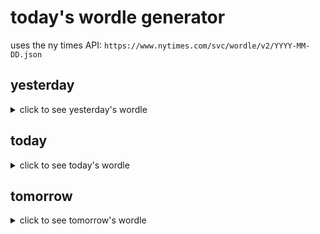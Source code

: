 # today's wordle generator

uses the ny times API: `https://www.nytimes.com/svc/wordle/v2/YYYY-MM-DD.json`

## yesterday

<details>
    <summary>click to see yesterday's wordle</summary>

    corer

</details>

## today

<details>
    <summary>click to see today's wordle</summary>

    grant

</details>

## tomorrow

<details>
    <summary>click to see tomorrow's wordle</summary>

    halve

</details>

